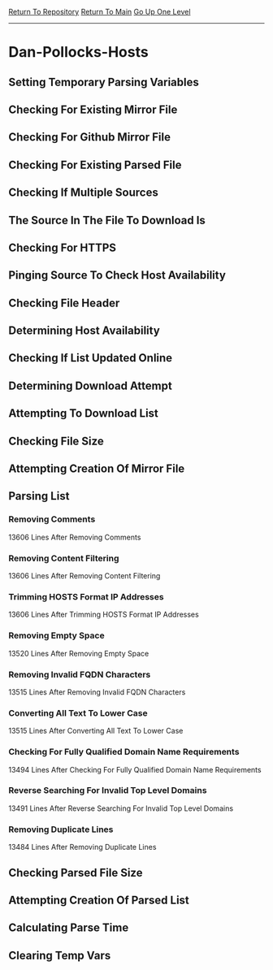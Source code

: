 [Return To Repository](https://github.com/deathbybandaid/piholeparser/)
[Return To Main](https://github.com/deathbybandaid/piholeparser/blob/master/RecentRunLogs/Mainlog.md)
[Go Up One Level](https://github.com/deathbybandaid/piholeparser/blob/master/RecentRunLogs/TopLevelScripts/30-Processing-External-Blacklists.md)
____________________________________
# Dan-Pollocks-Hosts
## Setting Temporary Parsing Variables
## Checking For Existing Mirror File
## Checking For Github Mirror File
## Checking For Existing Parsed File
## Checking If Multiple Sources
## The Source In The File To Download Is
## Checking For HTTPS
## Pinging Source To Check Host Availability
## Checking File Header
## Determining Host Availability
## Checking If List Updated Online
## Determining Download Attempt
## Attempting To Download List
## Checking File Size
## Attempting Creation Of Mirror File
## Parsing List
### Removing Comments
13606 Lines After Removing Comments
### Removing Content Filtering
13606 Lines After Removing Content Filtering
### Trimming HOSTS Format IP Addresses
13606 Lines After Trimming HOSTS Format IP Addresses
### Removing Empty Space
13520 Lines After Removing Empty Space
### Removing Invalid FQDN Characters
13515 Lines After Removing Invalid FQDN Characters
### Converting All Text To Lower Case
13515 Lines After Converting All Text To Lower Case
### Checking For Fully Qualified Domain Name Requirements
13494 Lines After Checking For Fully Qualified Domain Name Requirements
### Reverse Searching For Invalid Top Level Domains
13491 Lines After Reverse Searching For Invalid Top Level Domains
### Removing Duplicate Lines
13484 Lines After Removing Duplicate Lines
## Checking Parsed File Size
## Attempting Creation Of Parsed List
## Calculating Parse Time
## Clearing Temp Vars
